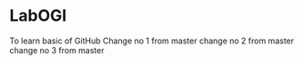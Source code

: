 # LabOGI
To learn basic of GitHub
Change no 1 from master
change no 2 from master
change no 3 from master
